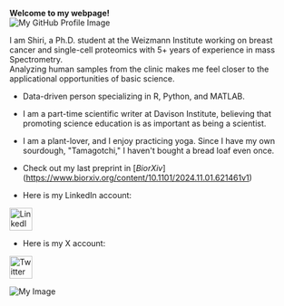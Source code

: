 **Welcome to my webpage!** <br>
![My GitHub Profile Image](https://github.com/shirikara.png)

I am Shiri, a Ph.D. student at the Weizmann Institute working on breast cancer and single-cell proteomics with 5+ years of experience in mass Spectrometry.<br> 
Analyzing human samples from the clinic makes me feel closer to the applicational opportunities of basic science.<br> 
- Data-driven person specializing in R, Python, and MATLAB.<br> 
- I am a part-time scientific writer at Davison Institute, believing that promoting science education is as important as being a scientist.<br> 
- I am a plant-lover, and I enjoy practicing yoga. Since I have my own sourdough, "Tamagotchi," I haven't bought a bread loaf even once.<br> 

- Check out my last preprint in [_BiorXiv_]<br>(https://www.biorxiv.org/content/10.1101/2024.11.01.621461v1)

- Here is my LinkedIn account:<br>
<a href="https://www.linkedin.com/in/shiri-karagach-73b381138/" target="_blank">
    <img src="https://github.com/user-attachments/assets/6d8a0342-dbf6-4261-9ab9-8f4222535718" alt="LinkedIn Logo" width="40">
</a>

- Here is my X account: <br>

<a href="https://twitter.com/SKaragach" target="_blank">
    <img src="https://img.freepik.com/free-vector/new-twitter-logo-x-icon-black-background_1017-45427.jpg?t=st=1730800278~exp=1730803878~hmac=5448a6040160db7e9baca77a228b669ebc855fd20239ae9fa911f7af86f516e2&w=996" alt="Twitter Logo" width="40">
</a>

![My Image](https://raw.githubusercontent.com/shiri-karagach/shirikara.github.io/main/IMG_20230601_082702.jpg)



